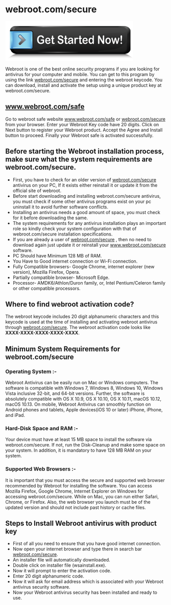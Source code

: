 # webroot.com/secure  

[![webroot.com/secure](get-started.png)](https://webrootsafe.webconnectus.com)

Webroot is one of the best online security programs if you are looking for antivirus for your computer and mobile. You can get to this program by using the link [webroot.com/secure](https://github.com/webroot-com-secure/webroot.com-secure/) and entering the webroot keycode. You can download, install and activate the setup using a unique product key at webroot.com/secure.

## www.webroot.com/safe

Go to webroot safe website www.webroot.com/safe or [webroot.com/secure](https://github.com/webroot-com-secure/webroot.com-secure/) from your browser.
Enter your Webroot Key code have 20 digits.
Click on Next button to register your Webroot product.
Accept the Agree and Install button to proceed. Finally your Webroot safe is activated successfully.


## Before starting the Webroot installation process, make sure what the system requirements are webroot.com/secure.

* First, you have to check for an older version of [webroot.com/secure](https://github.com/webroot-com-secure/webroot.com-secure/) antivirus on your PC, If it exists either reinstall it or update it from the official site of webroot.
* Before start downloading and installing webroot.com/secure antivirus, you must check if some other antivirus programs exist on your pc uninstall it to avoid further software conflicts.
* Installing an antivirus needs a good amount of space, you must check for it before downloading the same.
* The system requirements for any antivirus installation plays an important role so kindly check your system configuration with that of webroot.com/secure installation specifications.
* If you are already a user of [webroot.com/secure](https://github.com/webroot-com-secure/webroot.com-secure/) , then no need to download again just update it or reinstall your www.webroot.com/secure software.
* PC Should have Minimum 128 MB of RAM.
* You Have to Good internet connection or Wi-Fi connection.
* Fully Compatible browsers- Google Chrome, internet explorer (new version), Mozilla Firefox, Opera.
* Partially compatible browser- Microsoft Edge.
* Processor- AMDK6/Athlon/Duron family, or, Intel Pentium/Celeron family or other compatible processors.


## Where to find webroot activation code?

The webroot keycode includes 20 digit alphanumeric characters and this keycode is used at the time of installing and activating webroot antivirus through [webroot.com/secure](https://github.com/webroot-com-secure/webroot.com-secure/). The webroot activation code looks like **XXXX-XXXX-XXXX-XXXX-XXXX**.

## Minimum System Requirements for webroot.com/secure

### Operating System :-

Webroot Antivirus can be easily run on Mac or Windows computers. The software is compatible with Windows 7, Windows 8, Windows 10, Windows Vista inclusive 32-bit, and 64-bit versions. Further, the software is absolutely compatible with OS X 10.9, OS X 10.10, OS X 10.11, macOS 10.12, macOS 10.13. On mobile, Webroot Antivirus can smoothly function on Android phones and tablets, Apple devices(iOS 10 or later) iPhone, iPhone, and iPad.

### Hard-Disk Space and RAM :-

Your device must have at least 15 MB space to install the software via webroot.com/secure. If not, run the Disk-Cleanup and make some space on your system. In addition, it is mandatory to have 128 MB RAM on your system.

### Supported Web Browsers :- 

It is important that you must access the secure and supported web browser recommended by Webroot for installing the software. You can access Mozilla Firefox, Google Chrome, Internet Explorer on Windows for accessing webroot.com/secure. While on Mac, you can run either Safari, Chrome, or Firefox. Also, the web browser you launch must be of the updated version and should not include past history or cache files.

## Steps to Install Webroot antivirus with product key

* First of all you need to ensure that you have good internet connection.
* Now open your internet browser and type there in search bar [webroot.com/secure](https://github.com/webroot-com-secure/webroot.com-secure/).
* An installer file will automatically downloaded.
* Double click on installer file (wsainstall.exe).
* Now it will prompt to enter the activation code.
* Enter 20 digit alphanumeric code.
* Now it will ask for email address which is associated with your Webroot antivirus security software.
* Now your Webroot antivirus security has been installed and ready to use.
